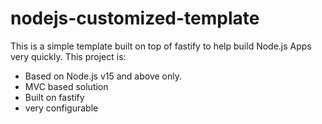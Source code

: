 # nodejs-customized-template

This is a simple template built on top of fastify to help build Node.js Apps very quickly.
This project is:

- Based on Node.js v15 and above only.
- MVC based solution
- Built on fastify
- very configurable
